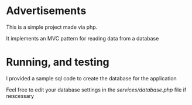 # Advertisements
This is a simple project made via php.

It implements an MVC pattern for reading data from a database

# Running, and testing
I provided a sample sql code to create the database for the application

Feel free to edit your database settings in the *services/database.php* file if nescessary
